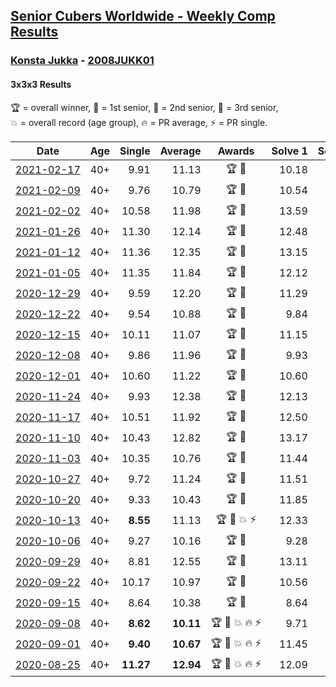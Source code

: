 <style>table {white-space: nowrap;}</style>
<link rel="stylesheet" type="text/css" href="/scw-comp/css/flags.css" />

## [Senior Cubers Worldwide - Weekly Comp Results](/scw-comp/results/)
### [Konsta Jukka](README.md) - [2008JUKK01](https://www.worldcubeassociation.org/persons/2008JUKK01?event=333)
#### 3x3x3 Results

<span style="white-space: nowrap;">🏆 = overall winner</span>, <span style="white-space: nowrap;">🥇 = 1st senior</span>, <span style="white-space: nowrap;">🥈 = 2nd senior</span>, <span style="white-space: nowrap;">🥉 = 3rd senior</span>, <span style="white-space: nowrap;">💥 = overall record (age group)</span>, <span style="white-space: nowrap;">🔥 = PR average</span>, <span style="white-space: nowrap;">⚡ = PR single</span>.

| Date | Age | Single | Average | Awards | Solve 1 | Solve 2 | Solve 3 | Solve 4 | Solve 5 | Video |
| :--: | :--: | --: | --: | :--: | --: | --: | --: | --: | --: | :-- |
| [2021-02-17](../../results/2021-02-17/333.md) | 40+ | 9.91 | 11.13 | 🏆 🥇 | 10.18 | 9.91 | 11.68 | 11.54 | 11.72 | [Desktop](https://www.facebook.com/events/2846210318979915/permalink/2850447045222909) / [Mobile](https://m.facebook.com/events/2846210318979915?view=permalink&id=2850447045222909) |
| [2021-02-09](../../results/2021-02-09/333.md) | 40+ | 9.76 | 10.79 | 🏆 🥇 | 10.54 | 10.80 | 11.04 | 9.76 | 14.39 | [Desktop](https://www.facebook.com/events/749806039307047/permalink/753823152238669) / [Mobile](https://m.facebook.com/events/749806039307047?view=permalink&id=753823152238669) |
| [2021-02-02](../../results/2021-02-02/333.md) | 40+ | 10.58 | 11.98 | 🏆 🥇 | 13.59 | 12.21 | 10.58 | 11.63 | 12.10 | [Desktop](https://www.facebook.com/events/176364004262939/permalink/180425250523481) / [Mobile](https://m.facebook.com/events/176364004262939?view=permalink&id=180425250523481) |
| [2021-01-26](../../results/2021-01-26/333.md) | 40+ | 11.30 | 12.14 | 🏆 🥇 | 12.48 | 12.78 | 11.30 | 12.05 | 11.89 | [Desktop](https://www.facebook.com/events/415506712992555/permalink/418938782649348) / [Mobile](https://m.facebook.com/events/415506712992555?view=permalink&id=418938782649348) |
| [2021-01-12](../../results/2021-01-12/333.md) | 40+ | 11.36 | 12.35 | 🏆 🥇 | 13.15 | 12.17 | 13.09 | 11.36 | 11.79 | [Desktop](https://www.facebook.com/events/154842819532367/permalink/157785015904814) / [Mobile](https://m.facebook.com/events/154842819532367?view=permalink&id=157785015904814) |
| [2021-01-05](../../results/2021-01-05/333.md) | 40+ | 11.35 | 11.84 | 🏆 🥇 | 12.12 | 11.35 | 11.94 | 14.52 | 11.45 | [Desktop](https://www.facebook.com/events/237822631087555/permalink/242278007308684) / [Mobile](https://m.facebook.com/events/237822631087555?view=permalink&id=242278007308684) |
| [2020-12-29](../../results/2020-12-29/333.md) | 40+ | 9.59 | 12.20 | 🏆 🥇 | 11.29 | 13.05 | 12.27 | 9.59 | 14.16 | [Desktop](https://www.facebook.com/events/807437066779451/permalink/811397259716765) / [Mobile](https://m.facebook.com/events/807437066779451?view=permalink&id=811397259716765) |
| [2020-12-22](../../results/2020-12-22/333.md) | 40+ | 9.54 | 10.88 | 🏆 🥇 | 9.84 | 12.34 | 11.81 | 10.99 | 9.54 | [Desktop](https://www.facebook.com/events/758481858355136/permalink/762453947957927) / [Mobile](https://m.facebook.com/events/758481858355136?view=permalink&id=762453947957927) |
| [2020-12-15](../../results/2020-12-15/333.md) | 40+ | 10.11 | 11.07 | 🏆 🥇 | 11.15 | 10.98 | 11.72 | 10.11 | 11.08 | [Desktop](https://www.facebook.com/events/804969103386330/permalink/808556873027553) / [Mobile](https://m.facebook.com/events/804969103386330?view=permalink&id=808556873027553) |
| [2020-12-08](../../results/2020-12-08/333.md) | 40+ | 9.86 | 11.96 | 🏆 🥇 | 9.93 | 9.86 | 13.82 | 12.12 | 13.88 | [Desktop](https://www.facebook.com/events/1026387727837469/permalink/1031040660705509) / [Mobile](https://m.facebook.com/events/1026387727837469?view=permalink&id=1031040660705509) |
| [2020-12-01](../../results/2020-12-01/333.md) | 40+ | 10.60 | 11.22 | 🏆 🥇 | 10.60 | 11.09 | 11.97 | 11.78 | 10.80 | [Desktop](https://www.facebook.com/events/456949201957439/permalink/461685664817126) / [Mobile](https://m.facebook.com/events/456949201957439?view=permalink&id=461685664817126) |
| [2020-11-24](../../results/2020-11-24/333.md) | 40+ | 9.93 | 12.38 | 🏆 🥇 | 12.13 | 9.93 | 14.28 | 10.73 | 14.56 | [Desktop](https://www.facebook.com/events/418254925863499/permalink/422877398734585) / [Mobile](https://m.facebook.com/events/418254925863499?view=permalink&id=422877398734585) |
| [2020-11-17](../../results/2020-11-17/333.md) | 40+ | 10.51 | 11.92 | 🏆 🥇 | 12.50 | 10.51 | 11.59 | 12.25 | 11.93 | [Desktop](https://www.facebook.com/events/770207250227350/permalink/774783456436396) / [Mobile](https://m.facebook.com/events/770207250227350?view=permalink&id=774783456436396) |
| [2020-11-10](../../results/2020-11-10/333.md) | 40+ | 10.43 | 12.82 | 🏆 🥇 | 13.17 | 11.81 | 13.97 | 10.43 | 13.49 | [Desktop](https://www.facebook.com/events/355672432175632/permalink/360671078342434) / [Mobile](https://m.facebook.com/events/355672432175632?view=permalink&id=360671078342434) |
| [2020-11-03](../../results/2020-11-03/333.md) | 40+ | 10.35 | 10.76 | 🏆 🥇 | 11.44 | 10.86 | 10.95 | 10.35 | 10.46 | [Desktop](https://www.facebook.com/events/1239637256416110/permalink/1245107165869119) / [Mobile](https://m.facebook.com/events/1239637256416110?view=permalink&id=1245107165869119) |
| [2020-10-27](../../results/2020-10-27/333.md) | 40+ | 9.72 | 11.24 | 🏆 🥇 | 11.51 | 11.47 | 10.73 | 11.92 | 9.72 | [Desktop](https://www.facebook.com/events/814285582657691/permalink/818979492188300) / [Mobile](https://m.facebook.com/events/814285582657691?view=permalink&id=818979492188300) |
| [2020-10-20](../../results/2020-10-20/333.md) | 40+ | 9.33 | 10.43 | 🏆 🥇 | 11.85 | 9.45 | 11.27 | 10.56 | 9.33 | [Desktop](https://www.facebook.com/events/1017705805364611/permalink/1021627524972439) / [Mobile](https://m.facebook.com/events/1017705805364611?view=permalink&id=1021627524972439) |
| [2020-10-13](../../results/2020-10-13/333.md) | 40+ | **8.55** | 11.13 | 🏆 🥇 💥 ⚡ | 12.33 | **8.55** | 10.21 | 11.99 | 11.19 | [Desktop](https://www.facebook.com/events/2855876438029747/permalink/2860691557548235) / [Mobile](https://m.facebook.com/events/2855876438029747?view=permalink&id=2860691557548235) |
| [2020-10-06](../../results/2020-10-06/333.md) | 40+ | 9.27 | 10.16 | 🏆 🥇 | 9.28 | 11.71 | 9.27 | 10.16 | 11.03 | [Desktop](https://www.facebook.com/events/2645965315652815/permalink/2649584665290880) / [Mobile](https://m.facebook.com/events/2645965315652815?view=permalink&id=2649584665290880) |
| [2020-09-29](../../results/2020-09-29/333.md) | 40+ | 8.81 | 12.55 | 🏆 🥇 | 13.11 | 8.81 | 10.91 | 13.62 | 13.98 | [Desktop](https://www.facebook.com/events/1202263490156156/permalink/1206036753112163) / [Mobile](https://m.facebook.com/events/1202263490156156?view=permalink&id=1206036753112163) |
| [2020-09-22](../../results/2020-09-22/333.md) | 40+ | 10.17 | 10.97 | 🏆 🥇 | 10.56 | 11.26 | 11.08 | 12.38 | 10.17 | [Desktop](https://www.facebook.com/events/349197636276246/permalink/351968515999158) / [Mobile](https://m.facebook.com/events/349197636276246?view=permalink&id=351968515999158) |
| [2020-09-15](../../results/2020-09-15/333.md) | 40+ | 8.64 | 10.38 | 🏆 🥇 | 8.64 | 9.44 | 10.94 | 10.76 | 12.05 | [Desktop](https://www.facebook.com/events/3404368289613252/permalink/3422520961131318) / [Mobile](https://m.facebook.com/events/3404368289613252?view=permalink&id=3422520961131318) |
| [2020-09-08](../../results/2020-09-08/333.md) | 40+ | **8.62** | **10.11** | 🏆 🥇 💥 🔥 ⚡ | 9.71 | 11.70 | 9.31 | 11.30 | **8.62** | [Desktop](https://www.facebook.com/events/660661614881054/permalink/663647037915845) / [Mobile](https://m.facebook.com/events/660661614881054?view=permalink&id=663647037915845) |
| [2020-09-01](../../results/2020-09-01/333.md) | 40+ | **9.40** | **10.67** | 🏆 🥇 💥 🔥 ⚡ | 11.45 | 10.08 | 10.65 | **9.40** | 11.27 | [Desktop](https://www.facebook.com/617967617/videos/10158631124347618) / [Mobile](https://m.facebook.com/617967617/videos/10158631124347618) |
| [2020-08-25](../../results/2020-08-25/333.md) | 40+ | **11.27** | **12.94** | 🏆 🥇 💥 🔥 ⚡ | 12.09 | 12.94 | 13.80 | **11.27** | 14.52 | [Desktop](https://www.facebook.com/events/2812216602434889/permalink/2812794762377073) / [Mobile](https://m.facebook.com/events/2812216602434889?view=permalink&id=2812794762377073) |


<!-- Global site tag (gtag.js) - Google Analytics -->
<script async src="https://www.googletagmanager.com/gtag/js?id=UA-86348435-3"></script>
<script>window.dataLayer = window.dataLayer || []; function gtag() {dataLayer.push(arguments);} gtag('js', new Date()); gtag('config', 'UA-86348435-3');</script>
